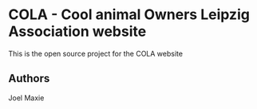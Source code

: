 # COLA - Cool animal Owners Leipzig Association website

This is the open source project for the COLA website

## Authors
Joel
Maxie
